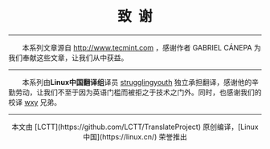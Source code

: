 # <center>致&nbsp;&nbsp;谢
--------
&nbsp;&nbsp;&nbsp;&nbsp;&nbsp;&nbsp;&nbsp;本系列文章源自 http://www.tecmint.com ，感谢作者  GABRIEL CÁNEPA 为我们奉献这些文章，让我们从中获益。

--------
&nbsp;&nbsp;&nbsp;&nbsp;&nbsp;&nbsp;&nbsp;本系列由**Linux中国翻译组**译员 [strugglingyouth](https://github.com/strugglingyouth) 独立承担翻译，感谢他的辛勤劳动，让我们不至于因为英语门槛而被拒之于技术之门外。同时，也感谢我们的校译 [wxy](http://github.com/LCTT) 兄弟。

--------
<center>本文由 [LCTT](https://github.com/LCTT/TranslateProject) 原创编译，[Linux中国](https://linux.cn/) 荣誉推出
